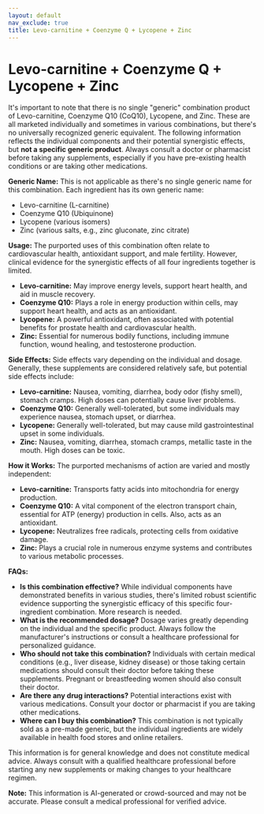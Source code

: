 ```yaml
---
layout: default
nav_exclude: true
title: Levo-carnitine + Coenzyme Q + Lycopene + Zinc
---
```


# Levo-carnitine + Coenzyme Q + Lycopene + Zinc

It's important to note that there is no single "generic" combination product of Levo-carnitine, Coenzyme Q10 (CoQ10), Lycopene, and Zinc.  These are all marketed individually and sometimes in various combinations, but there's no universally recognized generic equivalent.  The following information reflects the individual components and their potential synergistic effects, but **not a specific generic product**.  Always consult a doctor or pharmacist before taking any supplements, especially if you have pre-existing health conditions or are taking other medications.


**Generic Name:**  This is not applicable as there's no single generic name for this combination.  Each ingredient has its own generic name:

* Levo-carnitine (L-carnitine)
* Coenzyme Q10 (Ubiquinone)
* Lycopene (various isomers)
* Zinc (various salts, e.g., zinc gluconate, zinc citrate)


**Usage:**  The purported uses of this combination often relate to cardiovascular health, antioxidant support, and male fertility.  However, clinical evidence for the synergistic effects of all four ingredients together is limited.

* **Levo-carnitine:**  May improve energy levels, support heart health, and aid in muscle recovery.
* **Coenzyme Q10:**  Plays a role in energy production within cells, may support heart health, and acts as an antioxidant.
* **Lycopene:**  A powerful antioxidant, often associated with potential benefits for prostate health and cardiovascular health.
* **Zinc:**  Essential for numerous bodily functions, including immune function, wound healing, and testosterone production.


**Side Effects:**  Side effects vary depending on the individual and dosage.  Generally, these supplements are considered relatively safe, but potential side effects include:

* **Levo-carnitine:**  Nausea, vomiting, diarrhea, body odor (fishy smell), stomach cramps.  High doses can potentially cause liver problems.
* **Coenzyme Q10:**  Generally well-tolerated, but some individuals may experience nausea, stomach upset, or diarrhea.
* **Lycopene:**  Generally well-tolerated, but may cause mild gastrointestinal upset in some individuals.
* **Zinc:**  Nausea, vomiting, diarrhea, stomach cramps, metallic taste in the mouth.  High doses can be toxic.


**How it Works:** The purported mechanisms of action are varied and mostly independent:

* **Levo-carnitine:** Transports fatty acids into mitochondria for energy production.
* **Coenzyme Q10:**  A vital component of the electron transport chain, essential for ATP (energy) production in cells. Also, acts as an antioxidant.
* **Lycopene:**  Neutralizes free radicals, protecting cells from oxidative damage.
* **Zinc:**  Plays a crucial role in numerous enzyme systems and contributes to various metabolic processes.


**FAQs:**

* **Is this combination effective?**  While individual components have demonstrated benefits in various studies, there's limited robust scientific evidence supporting the synergistic efficacy of this specific four-ingredient combination.  More research is needed.
* **What is the recommended dosage?**  Dosage varies greatly depending on the individual and the specific product.  Always follow the manufacturer's instructions or consult a healthcare professional for personalized guidance.
* **Who should not take this combination?**  Individuals with certain medical conditions (e.g., liver disease, kidney disease) or those taking certain medications should consult their doctor before taking these supplements.  Pregnant or breastfeeding women should also consult their doctor.
* **Are there any drug interactions?**  Potential interactions exist with various medications.  Consult your doctor or pharmacist if you are taking other medications.
* **Where can I buy this combination?** This combination is not typically sold as a pre-made generic, but the individual ingredients are widely available in health food stores and online retailers.



This information is for general knowledge and does not constitute medical advice.  Always consult with a qualified healthcare professional before starting any new supplements or making changes to your healthcare regimen.


**Note:** This information is AI-generated or crowd-sourced and may not be accurate. Please consult a medical professional for verified advice.